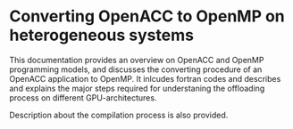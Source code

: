 # Converting OpenACC to OpenMP on heterogeneous systems

This documentation provides an overview on OpenACC and OpenMP programming models, and discusses the converting procedure of an OpenACC application to OpenMP. It inlcudes fortran codes and describes and explains the major steps required for understaning the offloading process on different GPU-architectures.

Description about the compilation process is also provided.

